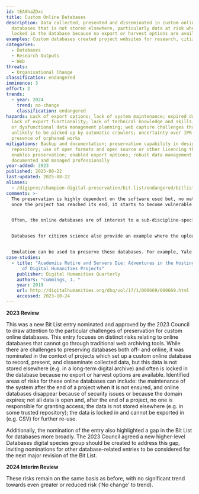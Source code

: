```yaml
---
id: tEA9haZDxc
title: Custom Online Databases
description: Data collected, presented and disseminated in custom online
  databases that is not stored elsewhere, particularly data at risk when it is
  locked in the database because no export or harvest options are available.
examples: Custom databases created project websites for research, citizen science
categories:
  - Databases
  - Research Outputs
  - Web
threats:
  - Organisational Change
classification: endangered
imminence: 3
effort: 2
trends:
  - year: 2024
    trend: no-change
    classification: endangered
hazards: Lack of export options; lack of system maintenance; expired domain;
  lack of export functionality; lack of technical knowledge and skills; limited
  or dysfunctional data management planning; web capture challenges that means
  unlikely to be picked up by automatic crawlers; uncertainty over IPR or the
  presence of orphaned works
mitigations: Backup and documentation; preservation capability in designated
  repository; use of open formats and open source or other licencing that
  enables preservation; enabled export options; robust data management planning;
  documented and managed professionally
year-added: 2023
published: 2025-08-22
last-updated: 2025-08-22
aliases:
  - /digipres/champion-digital-preservation/bit-list/endangered/bitlist-custom-online-databases
comments: >-
  The preservation is highly dependent on the software used but, no matter what,
  once the project has reached its end, it starts to become vulnerable.


  Often, the online databases are of interest to a sub-discipline-specific group of people, e.g. archaeologists specialized on cuneiform tablets. But the material itself often is then invaluable for this group because of the great effort invested in compiling it.


  Databases for citizen science also provide an example where the upload of information directly into it makes it distinctive.


  Emulation can be used to preserve these databases. For example, Yale University is preserving databases, especially SQL databases for websites, using EAASI. There are technical challenges, but the databases can be preserved, and have found issues are often around access to data and workforce development of technical skills to undertake preservation actions. There is a risk, however, that some of the databases cannot be exposed to the web as they have no survival time and/or cannot make them available as they were intended to be used.
case-studies:
  - title: "Academics Retire and Servers Die: Adventures in the Hosting and Storage
      of Digital Humanities Projects"
    publisher: Digital Humanities Quarterly
    authors: "Cummings, J. "
    year: 2019
    url: http://digitalhumanities.org/dhq/vol/17/1/000669/000669.html
    accessed: 2023-10-24
---
```

**2023 Review**

This was a new Bit List entry nominated and approved by the 2023 Council to draw attention to the particular challenges of preservation for custom online databases. This entry focuses on distinct risks relating to online databases that cannot go through traditional web archiving tools. While there are challenges to preserving databases both off- and online, it was nominated in the context of projects which set up a custom online database to record, present, and disseminate collected data, but this data is not stored elsewhere (e.g. in a long-term digital archive) and often is locked in the database because no export or harvest options are available. Identified areas of risks for these online databases can include: the maintenance of the system after the end of a project when it is not ensured, and online databases disappear because of security issues or because the domain expires; not all data is open and, after the end of a project, no one is responsible for granting access; the data is not stored elsewhere (e.g. in some trusted repository); the data is locked in and cannot be exported in (e.g. CSV) for further re-use.

Additionally, the nomination of the entry also highlighted a gap in the Bit List for databases more broadly. The 2023 Council agreed a new higher-level Databases digital species group should be created to address this gap, inviting nominations for other database-related entries to be considered for the next major revision of the Bit List.

**2024 Interim Review**

These risks remain on the same basis as before, with no significant trend towards even greater or reduced risk (‘No change’ to trend).
